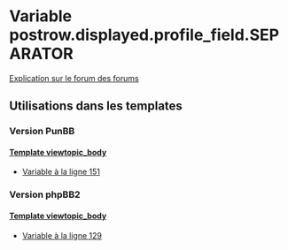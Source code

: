 # Variable postrow.displayed.profile_field.SEPARATOR
[Explication sur le forum des forums](http://forum.forumactif.com/t294113-listing-des-variables#postrow.displayed.profile_field.SEPARATOR)

## Utilisations dans les templates

### Version PunBB

#### [Template viewtopic_body](punbb/viewtopic_body.md)
* [Variable à la ligne 151](../punbb/viewtopic_body.tpl#L151)

### Version phpBB2

#### [Template viewtopic_body](subsilver/viewtopic_body.md)
* [Variable à la ligne 129](../subsilver/viewtopic_body.tpl#L129)